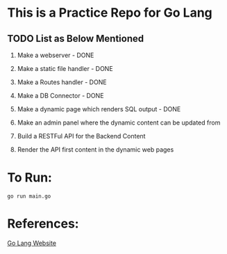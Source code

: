 # This is a Practice Repo for Go Lang

## TODO List as Below Mentioned

  1. Make a webserver - DONE

  2. Make a static file handler - DONE

  3. Make a Routes handler - DONE

  4. Make a DB Connector - DONE

  5. Make a dynamic page which renders SQL output - DONE

  6. Make an admin panel where the dynamic content can be updated from

  7. Build a RESTFul API for the Backend Content

  8. Render the API first content in the dynamic web pages

# To Run:
  `go run main.go`

# References:
[Go Lang Website](https://golang.org/)
